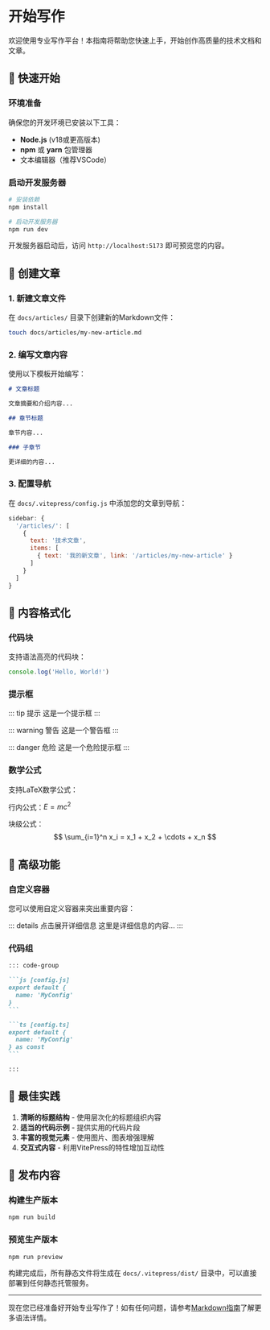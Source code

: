# 开始写作

欢迎使用专业写作平台！本指南将帮助您快速上手，开始创作高质量的技术文档和文章。

## 🚀 快速开始

### 环境准备

确保您的开发环境已安装以下工具：

- **Node.js** (v18或更高版本)
- **npm** 或 **yarn** 包管理器
- 文本编辑器（推荐VSCode）

### 启动开发服务器

```bash
# 安装依赖
npm install

# 启动开发服务器
npm run dev
```

开发服务器启动后，访问 `http://localhost:5173` 即可预览您的内容。

## 📝 创建文章

### 1. 新建文章文件

在 `docs/articles/` 目录下创建新的Markdown文件：

```bash
touch docs/articles/my-new-article.md
```

### 2. 编写文章内容

使用以下模板开始编写：

```markdown
# 文章标题

文章摘要和介绍内容...

## 章节标题

章节内容...

### 子章节

更详细的内容...
```

### 3. 配置导航

在 `docs/.vitepress/config.js` 中添加您的文章到导航：

```javascript
sidebar: {
  '/articles/': [
    {
      text: '技术文章',
      items: [
        { text: '我的新文章', link: '/articles/my-new-article' }
      ]
    }
  ]
}
```

## 🎨 内容格式化

### 代码块

支持语法高亮的代码块：

```javascript
console.log('Hello, World!')
```

### 提示框

::: tip 提示
这是一个提示框
:::

::: warning 警告
这是一个警告框
:::

::: danger 危险
这是一个危险提示框
:::

### 数学公式

支持LaTeX数学公式：

行内公式：$E = mc^2$

块级公式：
$$
\sum_{i=1}^n x_i = x_1 + x_2 + \cdots + x_n
$$

## 🔧 高级功能

### 自定义容器

您可以使用自定义容器来突出重要内容：

::: details 点击展开详细信息
这里是详细信息的内容...
:::

### 代码组

````md
::: code-group

```js [config.js]
export default {
  name: 'MyConfig'
}
```

```ts [config.ts]
export default {
  name: 'MyConfig'
} as const
```

:::
````

## 📖 最佳实践

1. **清晰的标题结构** - 使用层次化的标题组织内容
2. **适当的代码示例** - 提供实用的代码片段
3. **丰富的视觉元素** - 使用图片、图表增强理解
4. **交互式内容** - 利用VitePress的特性增加互动性

## 🚀 发布内容

### 构建生产版本

```bash
npm run build
```

### 预览生产版本

```bash
npm run preview
```

构建完成后，所有静态文件将生成在 `docs/.vitepress/dist/` 目录中，可以直接部署到任何静态托管服务。

---

现在您已经准备好开始专业写作了！如有任何问题，请参考[Markdown指南](/guides/markdown-guide)了解更多语法详情。